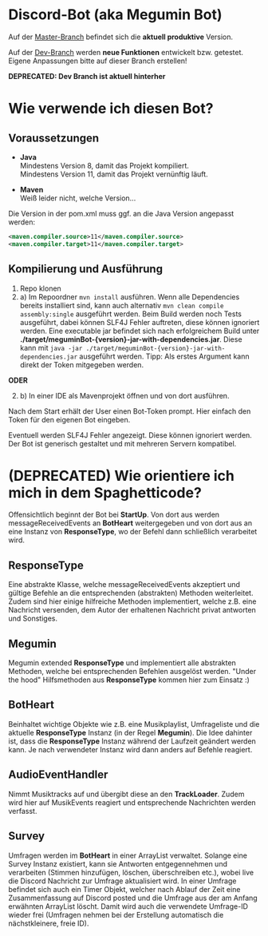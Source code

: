 # Discord-Bot (aka Megumin Bot)

Auf der [Master-Branch](https://github.com/Maexm/Discord-Bot/tree/master) befindet sich die **aktuell produktive** Version.

Auf der [Dev-Branch](https://github.com/Maexm/Discord-Bot/tree/dev) werden **neue Funktionen** entwickelt bzw. getestet. Eigene Anpassungen bitte auf dieser Branch erstellen!

**DEPRECATED: Dev Branch ist aktuell hinterher**

# Wie verwende ich diesen Bot?

## Voraussetzungen
- **Java**\
Mindestens Version 8, damit das Projekt kompiliert.\
Mindestens Version 11, damit das Projekt vernünftig läuft.

- **Maven**\
Weiß leider nicht, welche Version...

Die Version in der pom.xml muss ggf. an die Java Version angepasst werden:
```xml
<maven.compiler.source>11</maven.compiler.source>
<maven.compiler.target>11</maven.compiler.target>
```
## Kompilierung und Ausführung

1. Repo klonen
2. a) Im Repoordner `mvn install` ausführen. Wenn alle Dependencies bereits installiert sind, kann auch alternativ `mvn clean compile assembly:single` ausgeführt werden. Beim Build werden noch Tests ausgeführt, dabei können SLF4J Fehler auftreten, diese können ignoriert werden. Eine executable jar befindet sich nach erfolgreichem Build unter **./target/meguminBot-{version}-jar-with-dependencies.jar**. Diese kann mit `java -jar ./target/meguminBot-{version}-jar-with-dependencies.jar` ausgeführt werden. Tipp: Als erstes Argument kann direkt der Token mitgegeben werden.

**ODER**

2. b) In einer IDE als Mavenprojekt öffnen und von dort ausführen.

Nach dem Start erhält der User einen Bot-Token prompt. Hier einfach den Token für den eigenen Bot eingeben.

Eventuell werden SLF4J Fehler angezeigt. Diese können ignoriert werden.
Der Bot ist generisch gestaltet und mit mehreren Servern kompatibel.
# (DEPRECATED) Wie orientiere ich mich in dem Spaghetticode?

Offensichtlich beginnt der Bot bei **StartUp**. Von dort aus werden messageReceivedEvents an **BotHeart** weitergegeben und von dort aus an eine Instanz von **ResponseType**, wo der Befehl dann schließlich verarbeitet wird.

## ResponseType
Eine abstrakte Klasse, welche messageReceivedEvents akzeptiert und gültige Befehle an die entsprechenden (abstrakten) Methoden weiterleitet. Zudem sind hier einige hilfreiche Methoden implementiert, welche z.B. eine Nachricht versenden, dem Autor der erhaltenen Nachricht privat antworten und Sonstiges.

## Megumin
Megumin extended **ResponseType** und implementiert alle abstrakten Methoden, welche bei entsprechenden Befehlen ausgelöst werden.
"Under the hood" Hilfsmethoden aus **ResponseType** kommen hier zum Einsatz :)

## BotHeart
Beinhaltet wichtige Objekte wie z.B. eine Musikplaylist, Umfrageliste und die aktuelle **ResponseType** Instanz (in der Regel **Megumin**).
Die Idee dahinter ist, dass die **ResponseType** Instanz während der Laufzeit geändert werden kann. Je nach verwendeter Instanz wird dann anders auf Befehle reagiert.

## AudioEventHandler
Nimmt Musiktracks auf und übergibt diese an den **TrackLoader**. Zudem wird hier auf MusikEvents reagiert und entsprechende Nachrichten werden verfasst.

## Survey
Umfragen werden im **BotHeart** in einer ArrayList verwaltet. Solange eine Survey Instanz existiert, kann sie Antworten entgegennehmen und verarbeiten (Stimmen hinzufügen, löschen, überschreiben etc.), wobei live die Discord Nachricht zur Umfrage aktualisiert wird. In einer Umfrage befindet sich auch ein Timer Objekt, welcher nach Ablauf der Zeit eine Zusammenfassung auf Discord posted und die Umfrage aus der am Anfang erwähnten ArrayList löscht. Damit wird auch die verwendete Umfrage-ID wieder frei (Umfragen nehmen bei der Erstellung automatisch die nächstkleinere, freie ID).
